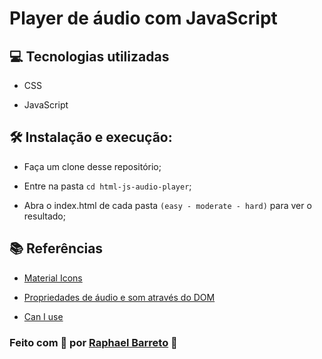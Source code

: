 # Player de áudio com JavaScript

## 💻 Tecnologias utilizadas

- CSS

- JavaScript

## 🛠️ Instalação e execução:

- Faça um clone desse repositório;

- Entre na pasta `cd html-js-audio-player`;

- Abra o index.html de cada pasta `(easy - moderate - hard)` para ver o resultado;

## 📚 Referências

- [Material Icons](https://material.io/resources/icons/)

- [Propriedades de áudio e som através do DOM](https://www.w3schools.com/tags/ref_av_dom.asp)

- [Can I use](https://caniuse.com/)

### **Feito com 🥰 por [Raphael Barreto](https://raphabarreto.com.br/) 👋**
